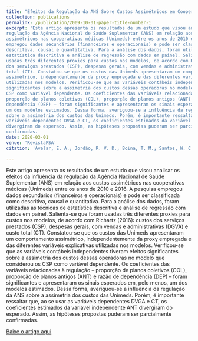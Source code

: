 ```yaml
---
title: "Efeitos da Regulação da ANS Sobre Custos Assimétricos em Cooperativas Médicas"
collection: publications
permalink: /publication/2009-10-01-paper-title-number-1
excerpt: 'Este artigo apresenta os resultados de um estudo que visou analisar os efeitos da influência da
regulação da Agência Nacional de Saúde Suplementar (ANS) em relação aos custos
assimétricos nas cooperativas médicas (Unimeds) entre os anos de 2010 e 2016. A pesquisa
empregou dados secundários (financeiros e operacionais) e pode ser classificada como
descritiva, causal e quantitativa. Para a análise dos dados, foram utilizadas as técnicas de
estatística descritiva e análise de regressão com dados em painel. Salienta-se que foram
usadas três diferentes proxies para custos nos modelos, de acordo com Richartz (2016): custos
dos serviços prestados (CSP), despesas gerais, com vendas e administrativas (DGVA) e custo
total (CT). Constatou-se que os custos das Unimeds apresentaram um comportamento
assimétrico, independentemente da proxy empregada e das diferentes variáveis explicativas
utilizadas nos modelos. Verificou-se que as variáveis contábeis independentes tiveram efeitos
significantes sobre a assimetria dos custos dessas operadoras no modelo que considerou os
CSP como variável dependente. Os coeficientes das variáveis relacionadas à regulação –
proporção de planos coletivos (COL), proporção de planos antigos (ANT) e razão de
dependência (DEP) – foram significantes e apresentaram os sinais esperados em, pelo menos,
um dos modelos estimados. Dessa forma, averiguou-se a influência da regulação da ANS
sobre a assimetria dos custos das Unimeds. Porém, é importante ressaltar que, ao se usar as
variáveis dependentes DVGA e CT, os coeficientes estimados da variável independente ANT
divergiram do esperado. Assim, as hipóteses propostas puderam ser parcialmente
confirmadas.'
date: 2020-03-01
venue: 'RevistaFSA'
citation: 'Avelar, E. A.; Jordão, R. V. D.; Boina, T. M.; Santos, W. C. & Ferreira, C. O. (2020).&quot;Efeitos da Regulação da ANS Sobre Custos Assimétricos em Cooperativas Médicas.&quot;<i>Revista FSA</i>. 17(3).'

---
```

Este artigo apresenta os resultados de um estudo que visou analisar os efeitos da influência da
regulação da Agência Nacional de Saúde Suplementar (ANS) em relação aos custos
assimétricos nas cooperativas médicas (Unimeds) entre os anos de 2010 e 2016. A pesquisa
empregou dados secundários (financeiros e operacionais) e pode ser classificada como
descritiva, causal e quantitativa. Para a análise dos dados, foram utilizadas as técnicas de
estatística descritiva e análise de regressão com dados em painel. Salienta-se que foram
usadas três diferentes proxies para custos nos modelos, de acordo com Richartz (2016): custos
dos serviços prestados (CSP), despesas gerais, com vendas e administrativas (DGVA) e custo
total (CT). Constatou-se que os custos das Unimeds apresentaram um comportamento
assimétrico, independentemente da proxy empregada e das diferentes variáveis explicativas
utilizadas nos modelos. Verificou-se que as variáveis contábeis independentes tiveram efeitos
significantes sobre a assimetria dos custos dessas operadoras no modelo que considerou os
CSP como variável dependente. Os coeficientes das variáveis relacionadas à regulação –
proporção de planos coletivos (COL), proporção de planos antigos (ANT) e razão de
dependência (DEP) – foram significantes e apresentaram os sinais esperados em, pelo menos,
um dos modelos estimados. Dessa forma, averiguou-se a influência da regulação da ANS
sobre a assimetria dos custos das Unimeds. Porém, é importante ressaltar que, ao se usar as
variáveis dependentes DVGA e CT, os coeficientes estimados da variável independente ANT
divergiram do esperado. Assim, as hipóteses propostas puderam ser parcialmente
confirmadas.

[Baixe o artigo aqui](https://pdfs.semanticscholar.org/1553/618a696c210e44877a35ca88e7af3d0f6ef5.pdf)
